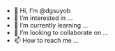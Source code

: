 - 👋 Hi, I’m @dgsuyob
- 👀 I’m interested in ...
- 🌱 I’m currently learning ...
- 💞️ I’m looking to collaborate on ...
- 📫 How to reach me ...

<!---
dgsuyob/dgsuyob is a ✨ special ✨ repository because its `README.md` (this file) appears on your GitHub profile.
You can click the Preview link to take a look at your changes.
--->
